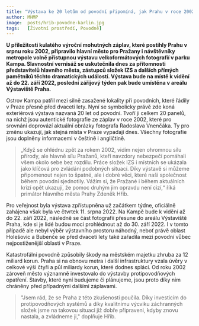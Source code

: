 ```yaml
---
title: "Výstava ke 20 letům od povodní připomíná, jak Prahu v roce 2002 ničivě zasáhla velká voda"
author: MHMP
image: 	posts/hrib-povodne-karlin.jpg
tags:   [Životní prostředí, Povodně]
---
```


**U příležitosti kulatého výroční mohutných záplav, které postihly Prahu v srpnu roku 2002, připravilo hlavní město pro Pražany i návštěvníky metropole volně přístupnou výstavu velkoformátových fotografií v parku Kampa. Slavnostní vernisáž se uskutečnila dnes za přítomnosti představitelů hlavního města, zástupců složek IZS a dalších přímých pamětníků těchto dramatických událostí. Výstava bude na místě k vidění až do 22. září 2022, poslední zářijový týden pak bude umístěna v areálu Výstaviště Praha.**

Ostrov Kampa patřil mezi silně zasažené lokality při povodních, které řádily v Praze přesně před dvaceti lety. Nyní se symbolicky právě zde koná exteriérová výstava nazvaná 20 let od povodní. Tvoří ji celkem 20 panelů, na nichž jsou autentické fotografie ze záplav v roce 2002, které pro srovnání doprovází aktuální obrázky fotografa Radoslava Vnenčáka. Ty pro změnu ukazují, jak stejná místa v Praze vypadají dnes.  Všechny fotografie jsou doplněny informacemi v češtině i angličtině.

>„Když se ohlédnu zpět za rokem 2002, vidím nejen ohromnou sílu přírody, ale hlavně sílu Pražanů, kteří navzdory nebezpečí pomáhali všem okolo sebe bez rozdílu. Práce složek IZS i místních se ukázala jako klíčová pro zvládání podobných situací. Díky výstavě si můžeme připomenout nejen to špatné, ale i dobré věci, které naši společnost během povodní sjednotily. Vážím si, že Pražané i během aktuálních krizí opět ukazují, že pomoc druhým jim opravdu není cizí,“ říká primátor hlavního města Prahy Zdeněk Hřib.

Pro veřejnost byla výstava zpřístupněna už začátkem týdne, oficiálně zahájena však byla ve čtvrtek 11. srpna 2022. Na Kampě bude k vidění až do 22. září 2022, následně se část fotografií přesune do areálu Výstaviště Praha, kde si je lidé budou moci prohlédnout až do 30. září 2022. I v tomto případě ale nebyl výběr výstavního prostoru náhodný, neboť právě oblast Holešovic a Bubenče se před dvaceti lety také zařadila mezi povodní vůbec nejpostiženější oblasti v Praze.

Katastrofální povodně způsobily škody na městském majetku zhruba za 12 miliard korun. Praha si na obnovu metra i další infrastruktury vzala úvěry v celkové výši čtyři a půl miliardy korun, které dodnes splácí. Od roku 2002 zároveň město významně investovalo do výstavby protipovodňových opatření. Stavby, které nyní budujeme či plánujeme, jsou proto díky nim chráněny před případnými dalšími záplavami.

>"Jsem rád, že se Praha z této zkušenosti poučila. Díky investicím do protipovodňových systémů a díky kvalitnímu výcviku záchranných složek jsme na takovou situaci již dobře připraveni, kdyby znovu nastala, a zvládneme ji," doplňuje Hřib.


